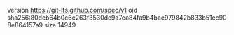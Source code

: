 version https://git-lfs.github.com/spec/v1
oid sha256:80dcb64b0c6c263f3530dc9a7ea84fa9b4bae979842b833b51ec908e864157a9
size 14949
